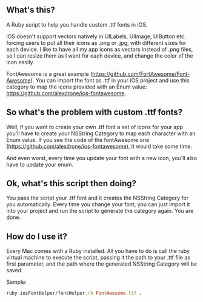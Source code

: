 ## What's this?
A Ruby script to help you handle custom .ttf fonts in iOS.   

iOS doesn't support vectors natively in UILabels, UIImage, UIButton etc. forcing users to put all their icons as .png or .jpg, with different sizes for each device. I like to have all my app icons as vectors instead of .png files, so I can resize them as I want for each device, and change the color of the icon easily. 

FontAwesome is a great example (https://github.com/FortAwesome/Font-Awesome). You can import the font as .ttf in your iOS project and use this category to map the icons provided with an Enum value: https://github.com/alexdrone/ios-fontawesome.

## So what's the problem with custom .ttf fonts?
Well, if you want to create your own .ttf font a set of icons for your app you'll have to create your NSString Category to map each character with an Enum value. If you see the code of the fontAwesome one (https://github.com/alexdrone/ios-fontawesome), it would take some time. 

And even worst, every time you update your font with a new icon, you'll also have to update your enum.

## Ok, what's this script then doing?
You pass the script your .ttf font and it creates the NSString Category for you automatically. Every time you change your font, you can just import it into your project and run the script to generate the category again. You are done. 

## How do I use it?
Every Mac comes with a Ruby installed. All you have to do is call the ruby virtual machine to execute the script, passing it the path to your .ttf file as first parameter, and the path where the generated NSString Category will be saved. 

Sample: 

```ruby
ruby iosFontHelper/fontHelper.rb FontAwesome.ttf .
```





